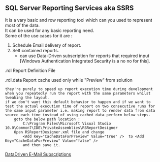 **SQL Server Reporting Services aka SSRS**
-
It is a vary basic and row reporting tool which can you used to represent most of the data.  
It can be used for any basic reporting need.  
Some of the use cases for it are :  

1. Schedule Email delivery of report.
2. Self contained reports.
	* can use Data-Driven subscription for reports that required input [Windows Authentication Integrated Security is a no no for this].

.rdl Report Definition File
  
.rdl.data Report cache used only while "Preview" from solution
  
	they're purely to speed up report execution time during development when you repeatedly run the report with the same parameters whilst tweaking the layout.
	if we don't want this default behavior to happen and if we want to test the actual execution time of report on two consecutive runs for the same input parameter i.e. making report to render data from data source each time instead of using cached data perform below steps.
		goto the below path location :
			C:\Program Files\Microsoft Visual Studio 10.0\Common7\IDE\PrivateAssemblies\RSReportDesigner
		Open RSReportDesigner.xml file and change
			<Add Key="CacheDataForPreview" Value="true" />  to <Add Key="CacheDataForPreview" Value="false" />
			and then save it.




[DataDriven E-Mail Subscriptions](SSRS/DataDrivenEmailSubscriptions.md "DataDriven E-Mail Subscriptions")




